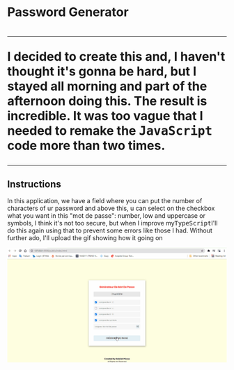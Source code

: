 <h1>Password Generator<h1>

<hr>

<span>I decided to create this and, I haven't thought it's gonna be hard, but I stayed all morning and part of the afternoon doing this. The result is incredible. It was too vague that I needed to remake the <kbd>JavaScript</kbd> code more than two times.</span>

<hr>

<h2>Instructions</h2>
<p>In this application, we have a field where you can put the number of characters of ur password and above this, u can select on the checkbox what you want in this "mot de passe": number, low and uppercase or symbols, I think it's not too secure, but when I improve my<kbd>TypeScript</kbd>I'll do this again using that to prevent some errors like those I had. Without further ado, I'll upload the gif showing how it going on</p>

<img src="/public/img/motDePasse.gif">